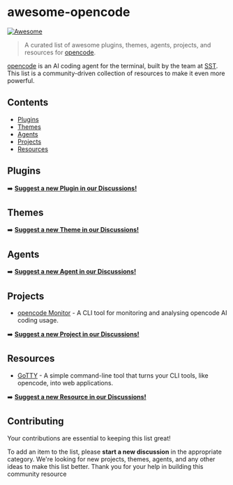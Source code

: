 # awesome-opencode

[![Awesome](https://awesome.re/badge.svg)](https://awesome.re)

> A curated list of awesome plugins, themes, agents, projects, and resources for [opencode](https://opencode.ai/).

[opencode](https://opencode.ai/) is an AI coding agent for the terminal, built by the team at [SST](https://github.com/sst). This list is a community-driven collection of resources to make it even more powerful.

## Contents

- [Plugins](#plugins)
- [Themes](#themes)
- [Agents](#agents)
- [Projects](#projects)
- [Resources](#resources)

## Plugins

➡️ **[Suggest a new Plugin in our Discussions!](https://github.com/ShamanicArts/awesome-opencode/discussions/categories/plugins)**

## Themes

➡️ **[Suggest a new Theme in our Discussions!](https://github.com/ShamanicArts/awesome-opencode/discussions/categories/themes)**

## Agents

➡️ **[Suggest a new Agent in our Discussions!](https://github.com/ShamanicArts/awesome-opencode/discussions/categories/agents)**

## Projects

*   [opencode Monitor](https://github.com/Shlomob/ocmonitor-share) - A CLI tool for monitoring and analysing opencode AI coding usage.

➡️ **[Suggest a new Project in our Discussions!](https://github.com/ShamanicArts/awesome-opencode/discussions/categories/projects)**

## Resources

*   [GoTTY](https://github.com/sorenisanerd/gotty) - A simple command-line tool that turns your CLI tools, like opencode, into web applications.

➡️ **[Suggest a new Resource in our Discussions!](https://github.com/ShamanicArts/awesome-opencode/discussions/categories/resources)**

## Contributing

Your contributions are essential to keeping this list great!

To add an item to the list, please **start a new discussion** in the appropriate category. We're looking for new projects, themes, agents, and any other ideas to make this list better. Thank you for your help in building this community resource
